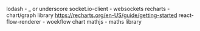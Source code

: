 

lodash - _ or underscore
socket.io-client - websockets
recharts - chart/graph library https://recharts.org/en-US/guide/getting-started
react-flow-renderer - woekflow chart
mathjs - maths library